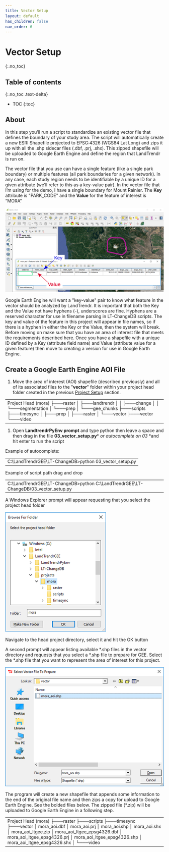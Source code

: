 ```yaml
---
title: Vector Setup
layout: default
has_children: false
nav_order: 6
---
```


# Vector Setup
{:.no_toc}

## Table of contents
{:.no_toc .text-delta}

* TOC
{:toc}

## About

In this step you’ll run a script to standardize an existing vector file that defines the boundary of your study area. The script will automatically create a new ESRI Shapefile projected to EPSG:4326 (WGS84 Lat Long) and zips it up with all the .shp sidecar files (.dbf, .prj, .shx). This zipped shapefile will be uploaded to Google Earth Engine and define the region that LandTrendr is run on.

The vector file that you use can have a single feature (like a single park boundary) or multiple features (all park boundaries for a given network). In any case, each study region needs to be identifiable by a unique ID for a given attribute (we’ll refer to this as a key-value pair). In the vector file that I’m using for the demo, I have a single boundary for Mount Rainier. The **Key** attribute is "PARK_CODE" and the **Value** for the feature of interest is “MORA”  

![image alt text](image_24.png)

Google Earth Engine will want a "key-value" pair to know what feature in the vector should be analyzed by LandTrendr. It is important that both the Key and the Value not have hyphens (-), underscores are fine. Hyphens are a reserved character for use in filename parsing in LT-ChangeDB scripts. The key and value of the feature in this project will appear in file names, so if there is a hyphen in either the Key or the Value, then the system will break. Before moving on make sure that you have an area of interest file that meets the requirements described here. Once you have a shapefile with a unique ID defined by a Key (attribute field name) and Value (attribute value for a given feature) then move to creating a version for use in Google Earth Engine.

## Create a Google Earth Engine AOI File

1. Move the area of interest (AOI) shapefile (described previously) and all of its associated files to the "**vector**" folder within your project head folder created in the previous [Project Setup](#heading=h.qtiyguaspsr0) section. 

<table>
  <tr>
    <td>Project Head (mora)
├───raster
│   ├───landtrendr
│   │   ├───change
│   │   └───segmentation
│   └───prep
│       └───gee_chunks
├───scripts
├───timesync
│   ├───prep
│   ├───raster
│   └───vector
├───vector
└───video</td>
  </tr>
</table>


1. Open **LandtrendrPyEnv prompt** and type python then leave a space and then drag in the file **03_vector_setup.py*** *or autocomplete on 03* *and hit enter to run the script

Example of autocomplete:

<table>
  <tr>
    <td>C:\LandTrendrGEE\LT-ChangeDB>python 03_vector_setup.py</td>
  </tr>
</table>


Example of script path drag and drop

<table>
  <tr>
    <td>C:\LandTrendrGEE\LT-ChangeDB>python C:\LandTrendrGEE\LT-ChangeDB\03_vector_setup.py</td>
  </tr>
</table>


A Windows Explorer prompt will appear requesting that you select the project head folder

![image alt text](image_25.png)

Navigate to the head project directory, select it and hit the OK button

A second prompt will appear listing available *.shp files in the vector directory and requests that you select a *.shp file to prepare for GEE. Select the *.shp file that you want to represent the area of interest for this project.

![image alt text](image_26.png)

The program will create a new shapefile that appends some information to the end of the original file name and then zips a copy for upload to Google Earth Engine. See the bolded files below. The zipped file (*.zip) will be uploaded to Google Earth Engine in a following step.

<table>
  <tr>
    <td>Project Head (mora)
├───raster
├───scripts
├───timesync
├───vector
│       mora_aoi.dbf
│       mora_aoi.prj
│       mora_aoi.shp
│       mora_aoi.shx
│       mora_aoi_ltgee.zip
│       mora_aoi_ltgee_epsg4326.dbf
│       mora_aoi_ltgee_epsg4326.prj
│       mora_aoi_ltgee_epsg4326.shp
│       mora_aoi_ltgee_epsg4326.shx
│
└───video</td>
  </tr>
</table>

